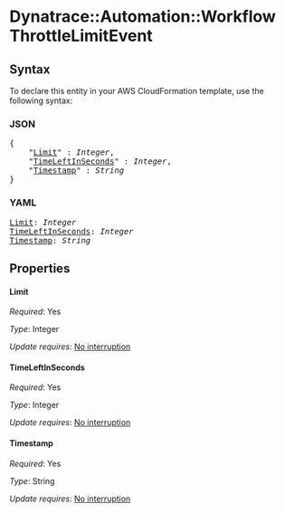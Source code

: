 # Dynatrace::Automation::Workflow ThrottleLimitEvent

## Syntax

To declare this entity in your AWS CloudFormation template, use the following syntax:

### JSON

<pre>
{
    "<a href="#limit" title="Limit">Limit</a>" : <i>Integer</i>,
    "<a href="#timeleftinseconds" title="TimeLeftInSeconds">TimeLeftInSeconds</a>" : <i>Integer</i>,
    "<a href="#timestamp" title="Timestamp">Timestamp</a>" : <i>String</i>
}
</pre>

### YAML

<pre>
<a href="#limit" title="Limit">Limit</a>: <i>Integer</i>
<a href="#timeleftinseconds" title="TimeLeftInSeconds">TimeLeftInSeconds</a>: <i>Integer</i>
<a href="#timestamp" title="Timestamp">Timestamp</a>: <i>String</i>
</pre>

## Properties

#### Limit

_Required_: Yes

_Type_: Integer

_Update requires_: [No interruption](https://docs.aws.amazon.com/AWSCloudFormation/latest/UserGuide/using-cfn-updating-stacks-update-behaviors.html#update-no-interrupt)

#### TimeLeftInSeconds

_Required_: Yes

_Type_: Integer

_Update requires_: [No interruption](https://docs.aws.amazon.com/AWSCloudFormation/latest/UserGuide/using-cfn-updating-stacks-update-behaviors.html#update-no-interrupt)

#### Timestamp

_Required_: Yes

_Type_: String

_Update requires_: [No interruption](https://docs.aws.amazon.com/AWSCloudFormation/latest/UserGuide/using-cfn-updating-stacks-update-behaviors.html#update-no-interrupt)

